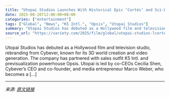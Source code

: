 ```yaml
---
title: "Utopai Studios Launches With Historical Epic ‘Cortés’ and Sci-Fi Series Project ‘Space,’ and Partnerships With K5 Intl. and Opsis (EXCLUSIVE)"
date: 2025-08-26T12:00:00+08:00
categories: ["entertainment"]
tags: ["Global", "News", "K5 Intl.", "Opsis", "Utopai Studios"]
summary: "Utopai Studios has debuted as a Hollywood film and television studio, rebranding from Cybever, known for its 3D world creation and video generation. The company has partnered with sales outfit K5 Intl"
source_url: "https://variety.com/2025/film/global/utopai-studios-lcortes-project-space-k5-opsis-1236497998/"
---
```


Utopai Studios has debuted as a Hollywood film and television studio, rebranding from Cybever, known for its 3D world creation and video generation. The company has partnered with sales outfit K5 Intl. and previsualization powerhouse Opsis. Utopai is led by co-CEOs Cecilia Shen, Cybever’s CEO and co-founder, and media entrepreneur Marco Weber, who becomes a [&#8230;]

---

*来源: [原文链接](https://variety.com/2025/film/global/utopai-studios-lcortes-project-space-k5-opsis-1236497998/)*
